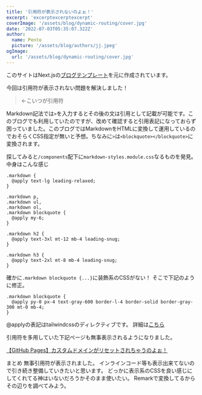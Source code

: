 ```yaml
---
title: '引用符が表示されないのよぉ！'
excerpt: 'excerptexcerptexcerpt'
coverImage: '/assets/blog/dynamic-routing/cover.jpg'
date: '2022-07-03T05:35:07.322Z'
author:
  name: Pento
  picture: '/assets/blog/authors/jj.jpeg'
ogImage:
  url: '/assets/blog/dynamic-routing/cover.jpg'
---
```


このサイトはNext.jsの[ブログテンプレート](https://github.com/vercel/next.js/tree/canary/examples/blog-starter-typescript)を元に作成されています。

今回は引用符が表示されない問題を解決しました！
> ←こいつが引用符

Markdown記法では`>`を入力するとその後の文は引用として記載が可能です。このブログでも利用していたのですが、改めて確認すると引用表記になっておらず困っていました。このブログではMarkdownをHTMLに変換して運用しているのでおそらくCSS指定が無いと予想。ちなみに`>`は`<blockquote></blockquote>`に変換されます。

探してみると`/components`配下に`markdown-styles.module.css`なるものを発見。
中身はこんな感じ
```
.markdown {
  @apply text-lg leading-relaxed;
}

.markdown p,
.markdown ul,
.markdown ol,
.markdown blockquote {
  @apply my-6;
}

.markdown h2 {
  @apply text-3xl mt-12 mb-4 leading-snug;
}

.markdown h3 {
  @apply text-2xl mt-8 mb-4 leading-snug;
}
```

確かに`.markdown blockquote {...}`に装飾系のCSSがない！
そこで下記のように修正。
```
.markdown blockquote {
  @apply py-0 px-4 text-gray-600 border-l-4 border-solid border-gray-300 mt-0 mb-4;
}
```
@applyの表記はtailwindcssのディレクティブです。
詳細は[こちら](https://tailwindcss.jp/docs/functions-and-directives)

引用符を多用していた下記ページも無事表示されるようになりました。

[【GitHub Pages】カスタムドメインがリセットされちゃうのよぉ！](https://pento.tech/posts/github-actions-create-cname/)

まとめ
無事引用符が表示されました。
インラインコード等も表示出来てないので引き続き整備していきたいと思います。
どっかに表示系のCSSを良い感じにしてくれてる神はいないだろうかそのまま使いたい。
Remarkで変換してるからその辺りを調べてみよう。